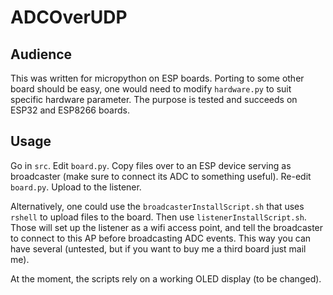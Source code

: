 # ADCOverUDP

## Audience

This was written for micropython on ESP boards. Porting to some other board
should be easy, one would need to modify `hardware.py` to suit specific
hardware parameter. The purpose is tested and succeeds on ESP32 and ESP8266
boards.

## Usage

Go in `src`. Edit `board.py`. Copy files over to an ESP device serving as 
broadcaster (make sure to connect its ADC to something useful). Re-edit
`board.py`. Upload to the listener.

Alternatively, one could use the `broadcasterInstallScript.sh` that uses
`rshell` to upload files to the board. Then use `listenerInstallScript.sh`.
Those will set up the listener as a wifi access point, and tell the broadcaster
to connect to this AP before broadcasting ADC events. This way you can have
several (untested, but if you want to buy me a third board just mail me).

At the moment, the scripts rely on a working OLED display (to be changed).

